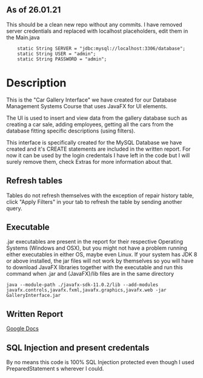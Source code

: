 ## As of 26.01.21

This should be a clean new repo without any commits. I have removed server credentials and replaced with localhost placeholders, edit them in the Main.java
```
    static String SERVER = "jdbc:mysql://localhost:3306/database";
    static String USER = "admin";
    static String PASSWORD = "admin";
```

# Description

This is the "Car Gallery Interface" we have created for our Database Management Systems Course that uses JavaFX for UI elements.

The UI is used to insert and view data from the gallery database such as creating a car sale, adding employees, getting all the cars from the database fitting specific descriptions (using filters).

This interface is specifically created for the MySQL Database we have created and it's CREATE statements are included in the written report. For now it can be used by the login credentals I have left in the code but I will surely remove them, check Extras for more information about that.

## Refresh tables

Tables do not refresh themselves with the exception of repair history table, click "Apply Filters" in your tab to refresh the table by sending another query.

## Executable

.jar executables are present in the report for their respective Operating Systems (Windows and OSX), but you might not have a problem running either executables in either OS, maybe even Linux. If your system has JDK 8 or above installed, the jar files will not work by themselves so you will have to download JavaFX libraries together with the executable and run this command when .jar and (JavaFX)/lib files are in the same directory

```
java --module-path ./javafx-sdk-11.0.2/lib --add-modules javafx.controls,javafx.fxml,javafx.graphics,javafx.web -jar GalleryInterface.jar
```

## Written Report
[Google Docs](https://docs.google.com/document/d/1t1mxrufCp3eZs2qJamh0VA10-WlxcatRHlnnf_2BCAM/edit#)

## SQL Injection and present credentals

By no means this code is 100% SQL Injection protected even though I used PreparedStatement s wherever I could.
